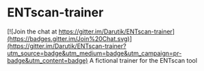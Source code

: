 # ENTscan-trainer

[![Join the chat at https://gitter.im/Darutik/ENTscan-trainer](https://badges.gitter.im/Join%20Chat.svg)](https://gitter.im/Darutik/ENTscan-trainer?utm_source=badge&utm_medium=badge&utm_campaign=pr-badge&utm_content=badge)
A fictional trainer for the ENTscan tool
